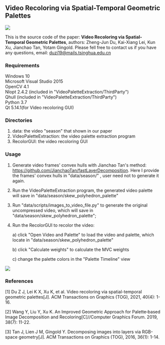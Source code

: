 ## Video Recoloring via Spatial-Temporal Geometric Palettes

![](https://github.com/Zhengjun-Du/GeometricPaletteBasedVideoRecoloring/blob/main/teaser.png)

This is the source code of the paper: **Video Recoloring via Spatial-Temporal Geometric Palettes**, authors: Zheng-Jun Du, Kai-Xiang Lei, Kun Xu, Jianchao Tan, Yotam Gingold. Please fell free to contact us if you have any questions, email: duzj19@mails.tsinghua.edu.cn

### Requirements

Windows 10  
Microsoft Visual Studio 2015  
OpenCV 4.1  
Nlopt 2.4.2 (included in "VideoPaletteExtraction/ThirdParty")  
Qhull (included in "VideoPaletteExtraction/ThirdParty")  
Python 3.7  
Qt 5.14.1(for Video recoloring GUI)

### Directories

1. data:  the video "season" that shown in our paper
2. VideoPaletteExtraction: the video palette extraction program
3. RecolorGUI: the video recoloring GUI

### Usage

1. Generate video frames' convex hulls with Jianchao Tan's method: https://github.com/JianchaoTan/fastLayerDecomposition. Here I provide the frames' convex hulls in "data/season/" , user need not to generate it again.

2. Run the VideoPaletteExtraction program, the generated video palette will save in "data/season/skew_polyhedron_palette"

3. Run "data/scripts/images_to_video_file.py" to generate the original uncompressed video, which will save in  "data/season/skew_polyhedron_palette";

4. Run the RecolorGUI to recolor the video:

   a) click "Open Video and Palette" to load the video and palette, which locate in "data/season/skew_polyhedron_palette"

   b) click "Calculate weights" to calculate the MVC weights

   c)  change the palette colors in the "Palette Timeline" view

![](https://github.com/Zhengjun-Du/GeometricPaletteBasedVideoRecoloring/blob/main/recolor-ui.png)

### References

[1] Du Z J, Lei K X, Xu K, et al. Video recoloring via spatial-temporal geometric palettes[J]. ACM Transactions on Graphics (TOG), 2021, 40(4): 1-16.

[2] Wang Y, Liu Y, Xu K. An Improved Geometric Approach for Palette‐based Image Decomposition and Recoloring[C]//Computer Graphics Forum. 2019, 38(7): 11-22.

[3] Tan J, Lien J M, Gingold Y. Decomposing images into layers via RGB-space geometry[J]. ACM Transactions on Graphics (TOG), 2016, 36(1): 1-14.
